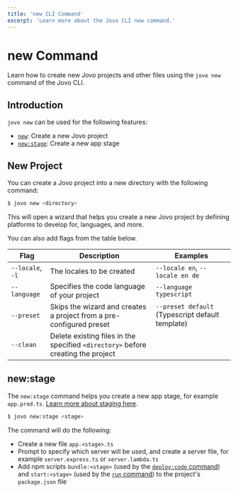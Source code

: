 ```yaml
---
title: 'new CLI Command'
excerpt: 'Learn more about the Jovo CLI new command.'
---
```


# new Command

Learn how to create new Jovo projects and other files using the `jovo new` command of the Jovo CLI.

## Introduction

`jovo new` can be used for the following features:

- [`new`](#new-project): Create a new Jovo project
- [`new:stage`](#new-stage): Create a new app stage

## New Project

You can create a Jovo project into a new directory with the following command:

```sh
$ jovo new <directory>
```

This will open a wizard that helps you create a new Jovo project by defining platforms to develop for, languages, and more.

You can also add flags from the table below.

| Flag             | Description                                                                      | Examples                                         |
| ---------------- | -------------------------------------------------------------------------------- | ------------------------------------------------ |
| `--locale`, `-l` | The locales to be created                                                        | `--locale en`, `--locale en de`                  |
| `--language`     | Specifies the code language of your project                                      | `--language typescript`                          |
| `--preset`       | Skips the wizard and creates a project from a pre-configured preset              | `--preset default` (Typescript default template) |
| `--clean`        | Delete existing files in the specified `<directory>` before creating the project |                                                  |

## new:stage

The `new:stage` command helps you create a new app stage, for example `app.prod.ts`. [Learn more about staging here](https://www.jovo.tech/docs/staging).

```sh
$ jovo new:stage <stage>
```

The command will do the following:

- Create a new file `app.<stage>.ts`
- Prompt to specify which server will be used, and create a server file, for example `server.express.ts` or `server.lambda.ts`
- Add npm scripts `bundle:<stage>` (used by the [`deploy:code` command](./deploy-command.md#deploy-code)) and `start:<stage>` (used by the [`run` command](./run-command.md)) to the project's `package.json` file
